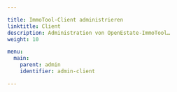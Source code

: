 ```yaml
---

title: ImmoTool-Client administrieren
linktitle: Client
description: Administration von OpenEstate-ImmoTool…
weight: 10

menu:
  main:
    parent: admin
    identifier: admin-client

---
```

